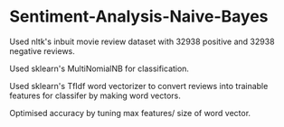 # Sentiment-Analysis-Naive-Bayes
Used nltk's inbuit movie review dataset with 32938 positive and 32938 negative reviews.

Used sklearn's MultiNomialNB for classification.

Used sklearn's TfIdf word vectorizer to convert reviews into trainable features for classifer by making word vectors.

Optimised accuracy by tuning max features/ size of word vector.
